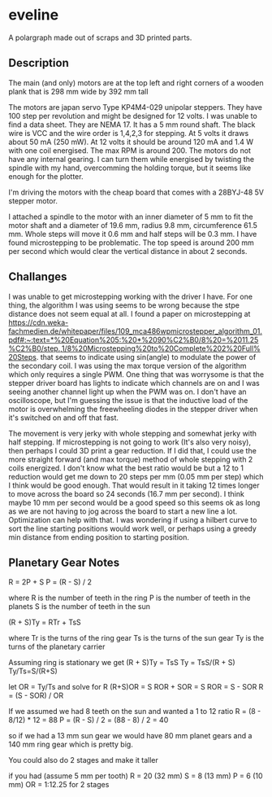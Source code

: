 # eveline

A polargraph made out of scraps and 3D printed parts.

## Description

The main (and only) motors are at the top left and right corners of a wooden
plank that is 298 mm wide by 392 mm tall

The motors are japan servo Type KP4M4-029 unipolar steppers.
They have 100 step per revolution and might be designed for 12 volts. I was
unable to find a data sheet. They are NEMA 17. It has a 5 mm round shaft. The
black wire is VCC and the wire order is 1,4,2,3 for stepping. At 5 volts it
draws about 50 mA (250 mW). At 12 volts it should be around 120 mA and 1.4 W
with one coil energised. The max RPM is around 200.
The motors do not have any internal gearing. I can turn them while energised by
twisting the spindle with my hand, overcomming the holding torque, but it seems
like enough for the plotter.

I'm driving the motors with the cheap board that comes with a 28BYJ-48 5V stepper motor.

I attached a spindle to the motor with an inner diameter of 5 mm to fit the
motor shaft and a diameter of 19.6 mm, radius 9.8 mm, circumference 61.5 mm.
Whole steps will move it 0.6 mm and half steps will be 0.3 mm. I have found
microstepping to be problematic. The top speed is around 200 mm per second which
would clear the vertical distance in about 2 seconds.

## Challanges

I was unable to get microstepping working with the driver I have. For one thing,
the algorithm I was using seems to be wrong because the stpe distance does not
seem equal at all. I found a paper on microstepping at
https://cdn.weka-fachmedien.de/whitepaper/files/109_mca486wpmicrostepper_algorithm_01.pdf#:~:text=*%20Equation%205:%20*%2090%C2%B0/8%20=%2011.25%C2%B0/step.,1/8%20Microstepping%20to%20Complete%202%20Full%20Steps.
that seems to indicate using sin(angle) to modulate the power of the secondary
coil. I was using the max torque version of the algorithm which only requires a
single PWM. One thing that was worrysome is that the stepper driver board has
lights to indicate which channels are on and I was seeing another channel light
up when the PWM was on. I don't have an oscilloscope, but I'm guessing the issue
is that the inductive load of the motor is overwhelming the freewheeling diodes
in the stepper driver when it's switched on and off that fast.

The movement is
very jerky with whole stepping and somewhat jerky with half stepping. If
microstepping is not going to work (It's also very noisy), then perhaps I could
3D print a gear reduction. If I did that, I could use the more straight forward
(and max torque) method of whole stepping with 2 coils energized. I don't know
what the best ratio would be but a 12 to 1 reduction would get me down to 20
steps per mm (0.05 mm per step) which I think would be good enough. That would
result in it taking 12 times longer to move across the board so 24 seconds
(16.7 mm per second). I think maybe 10 mm per second would be a good speed so
this seems ok as long as we are not having to jog across the board to start a
new line a lot. Optimization can help with that. I was wondering if using a
hilbert curve to sort the line starting positions would work well, or perhaps
using a greedy min distance from ending position to starting position.

## Planetary Gear Notes

R = 2P + S
P = (R - S) / 2

where 
R is the number of teeth in the ring
P is the number of teeth in the planets
S is the number of teeth in the sun

(R + S)Ty = RTr + TsS

where
Tr is the turns of the ring gear
Ts is the turns of the sun gear
Ty is the turns of the planetary carrier

Assuming ring is stationary we get
(R + S)Ty = TsS
Ty = TsS/(R + S)
Ty/Ts=S/(R+S)

let OR = Ty/Ts and solve for R
(R+S)OR = S
ROR + SOR = S
ROR = S - SOR
R = (S - SOR) / OR

If we assumed we had 8 teeth on the sun and wanted a 1 to 12 ratio
R = (8 - 8/12) * 12 = 88
P = (R - S) / 2
  = (88 - 8) / 2 = 40

so if we had a 13 mm sun gear we would have 80 mm planet gears and 
a 140 mm ring gear which is pretty big.

You could also do 2 stages and make it taller

if you had (assume 5 mm per tooth)
R = 20 (32 mm)
S = 8 (13 mm)
P = 6 (10 mm)
OR = 1:12.25 for 2 stages
